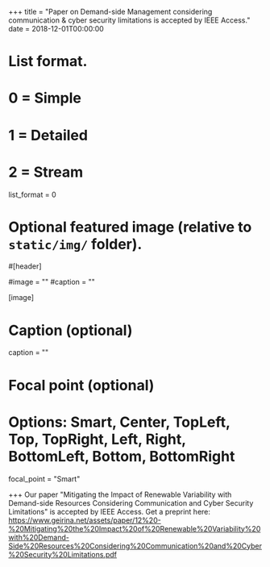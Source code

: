 +++
title = "Paper on Demand-side Management considering communication & cyber security limitations is accepted by IEEE Access."
date = 2018-12-01T00:00:00

# List format.
#   0 = Simple
#   1 = Detailed
#   2 = Stream
list_format = 0

# Optional featured image (relative to `static/img/` folder).
#[header]

#image = ""
#caption = ""

[image]
  # Caption (optional)
  caption = ""
  
  # Focal point (optional)
  # Options: Smart, Center, TopLeft, Top, TopRight, Left, Right, BottomLeft, Bottom, BottomRight
  focal_point = "Smart"

+++
Our paper "Mitigating the Impact of Renewable Variability with Demand-side Resources Considering Communication and Cyber Security Limitations" is accepted by IEEE Access. Get a preprint here: https://www.geirina.net/assets/paper/12%20-%20Mitigating%20the%20Impact%20of%20Renewable%20Variability%20with%20Demand-Side%20Resources%20Considering%20Communication%20and%20Cyber%20Security%20Limitations.pdf
